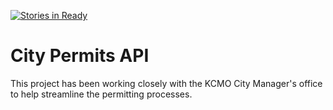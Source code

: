 [![Stories in Ready](https://badge.waffle.io/UMKC-Law/permit-matrix.png?label=ready&title=Ready)](https://waffle.io/UMKC-Law/permit-matrix)
# City Permits API

This project has been working closely with the KCMO City Manager's office to help streamline the permitting processes.
